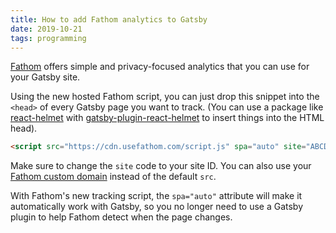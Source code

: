 ```yaml
---
title: How to add Fathom analytics to Gatsby
date: 2019-10-21
tags: programming
---
```

[Fathom](https://usefathom.com/ref/TUIPJE) offers simple and privacy-focused analytics that you can use for your Gatsby site. 

Using the new hosted Fathom script, you can just drop this snippet into the `<head>` of every Gatsby page you want to track. (You can use a package like [react-helmet](https://npm.im/react-helmet) with [gatsby-plugin-react-helmet](https://www.gatsbyjs.org/packages/gatsby-plugin-react-helmet/) to insert things into the HTML head). 

```html
<script src="https://cdn.usefathom.com/script.js" spa="auto" site="ABCDEF" defer></script>
```

Make sure to change the `site` code to your site ID. You can also use your [Fathom custom domain](https://usefathom.com/support/custom-domains) instead of the default `src`.

With Fathom's new tracking script, the `spa="auto"` attribute will make it automatically work with Gatsby, so you no longer need to use a Gatsby plugin to help Fathom detect when the page changes.
